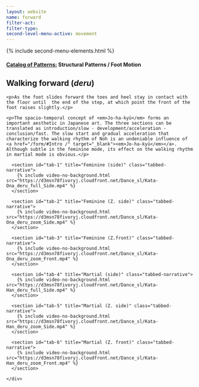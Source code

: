 ```yaml
---
layout: website
name: forward
filter-act:
filter-type:
second-level-menu-active: movement
---
```

{% include second-menu-elements.html %}

<main class="page-content">
  <div class="text-container">
    <h4><a href="/movement/">Catalog of Patterns:</a> Structural Patterns / Foot Motion</h4>
    <h2>Walking forward (<em>deru</em>)</h2>

    <p>As the foot slides forward the toes and heel stay in contact with the floor until  the end of the step, at which point the front of the foot raises slightly.</p>

    <p>The spacio-temporal concept of <em>Jo-ha-kyū</em> forms an important aesthetic in Japanese art. The three sections can be translated as introduction/slow - development/acceleration - conclusion/fast. The slow start and gradual acceleration that characterize the walking rhythm of Noh is an undeniable influence of <a href="/form/#Intro /" target="_blank"><em>Jo-ha-kyū</em></a>. Although subtle in the feminine mode, its effect on the walking rhythm in martial mode is obvious.</p>

  </div>



<div class="tabs-container">
  <div class="tabs-container__links">
    <div class="wrapper">
      <div id="tabs"></div>
    </div>
  </div>
  <div class="tabs-container__content">
    <div class="wrapper">

      <section id="tab-1" title="Feminine (side)" class="tabbed-narrative">
        {% include video-no-background.html src="https://d3msn78fivoryj.cloudfront.net/Dance_sl/Kata-Ona_deru_full_Side.mp4" %}
      </section>

      <section id="tab-2" title="Feminine (Z. side)" class="tabbed-narrative">
        {% include video-no-background.html src="https://d3msn78fivoryj.cloudfront.net/Dance_sl/Kata-Ona_deru_zoom_Side.mp4" %}
      </section>

      <section id="tab-3" title="Feminine (Z.front)" class="tabbed-narrative">
        {% include video-no-background.html src="https://d3msn78fivoryj.cloudfront.net/Dance_sl/Kata-Ona_deru_zoom_Front.mp4" %}
      </section>

      <section id="tab-4" title="Martial (side)" class="tabbed-narrative">
        {% include video-no-background.html src="https://d3msn78fivoryj.cloudfront.net/Dance_sl/Kata-Han_deru_full_Side.mp4" %}
      </section>

      <section id="tab-5" title="Martial (Z. side)" class="tabbed-narrative">
        {% include video-no-background.html src="https://d3msn78fivoryj.cloudfront.net/Dance_sl/Kata-Han_deru_zoom_Side.mp4" %}
      </section>

      <section id="tab-6" title="Martial (Z. front)" class="tabbed-narrative">
        {% include video-no-background.html src="https://d3msn78fivoryj.cloudfront.net/Dance_sl/Kata-Han_deru_zoom_Front.mp4" %}
      </section>

    </div>
  </div>
</div>
</main>
